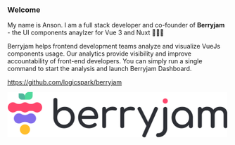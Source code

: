 ### Welcome

My name is Anson. I am a full stack developer and co-founder of **Berryjam** - the UI components anaylzer for Vue 3 and Nuxt 🙇🏻‍♂️

Berryjam helps frontend development teams analyze and visualize VueJs components usage. Our analytics provide visibility and improve accountability of front-end developers. You can simply run a single command to start the analysis and launch Berryjam Dashboard.

https://github.com/logicspark/berryjam

<div>
  <picture>
    <source media="(prefers-color-scheme: dark)" srcset="./berryjam_logo_dark.png" width="500">
    <img alt="Berryjam" src="./berryjam_logo_light.png" width="500">
  </picture>
</div>
